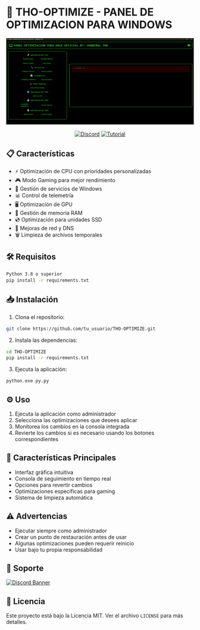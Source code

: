 # 🚀 THO-OPTIMIZE - PANEL DE OPTIMIZACION PARA WINDOWS

<div align="center">

![Preview](img/img.png)

[![Discord](https://img.shields.io/badge/Discord-Únete-7289DA?style=for-the-badge&logo=discord&logoColor=white)](https://discord.gg/4svwzsy3UP)
[![Tutorial](https://img.shields.io/badge/Tutorial-Ver%20Video-FF0000?style=for-the-badge&logo=youtube&logoColor=white)](https://youtu.be/2-KIFU9jc1E?si=RUpPK4iljoV-McVH)

</div>

## 📋 Características

- ⚡ Optimización de CPU con prioridades personalizadas
- 🎮 Modo Gaming para mejor rendimiento
- 🔧 Gestión de servicios de Windows
- 📊 Control de telemetría
- 🖥️ Optimización de GPU
- 💾 Gestión de memoria RAM
- 💿 Optimización para unidades SSD
- 📡 Mejoras de red y DNS
- 🗑️ Limpieza de archivos temporales

## 🛠️ Requisitos

```bash
Python 3.8 o superior
pip install -r requirements.txt
```

## 📥 Instalación

1. Clona el repositorio:
```bash
git clone https://github.com/tu_usuario/THO-OPTIMIZE.git
```

2. Instala las dependencias:
```bash
cd THO-OPTIMIZE
pip install -r requirements.txt
```

3. Ejecuta la aplicación:
```bash
python.exe py.py
```

## ⚙️ Uso

1. Ejecuta la aplicación como administrador
2. Selecciona las optimizaciones que desees aplicar
3. Monitorea los cambios en la consola integrada
4. Revierte los cambios si es necesario usando los botones correspondientes

## 🎯 Características Principales

- Interfaz gráfica intuitiva
- Consola de seguimiento en tiempo real
- Opciones para revertir cambios
- Optimizaciones específicas para gaming
- Sistema de limpieza automática

## ⚠️ Advertencias

- Ejecutar siempre como administrador
- Crear un punto de restauración antes de usar
- Algunas optimizaciones pueden requerir reinicio
- Usar bajo tu propia responsabilidad

## 🤝 Soporte

[![Discord Banner](https://img.shields.io/badge/Discord-Únete%20para%20Soporte-7289DA?style=for-the-badge&logo=discord&logoColor=white)](https://discord.gg/4svwzsy3UP)

## 📄 Licencia

Este proyecto está bajo la Licencia MIT. Ver el archivo `LICENSE` para más detalles.
